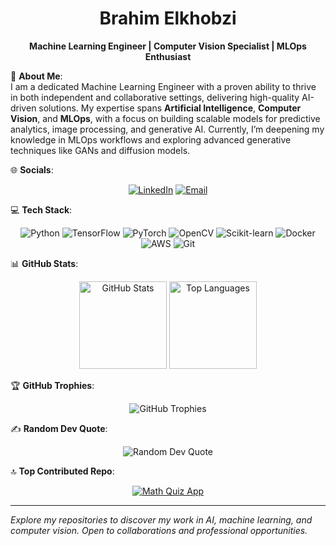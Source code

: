 <div align="center">

# Brahim Elkhobzi

**Machine Learning Engineer | Computer Vision Specialist | MLOps Enthusiast**

</div>

💫 **About Me**:  
I am a dedicated Machine Learning Engineer with a proven ability to thrive in both independent and collaborative settings, delivering high-quality AI-driven solutions. My expertise spans **Artificial Intelligence**, **Computer Vision**, and **MLOps**, with a focus on building scalable models for predictive analytics, image processing, and generative AI. Currently, I’m deepening my knowledge in MLOps workflows and exploring advanced generative techniques like GANs and diffusion models.

🌐 **Socials**:  
<div align="center">
  <a href="https://www.linkedin.com/in/b-elkhobzi/"><img src="https://img.shields.io/badge/LinkedIn-0077B5?style=flat-square&logo=linkedin&logoColor=white" alt="LinkedIn" /></a>
  <a href="mailto:brahimkhobzi21@gmail.com"><img src="https://img.shields.io/badge/Email-D14836?style=flat-square&logo=gmail&logoColor=white" alt="Email" /></a>
  <!-- Add Twitter or other socials if available, e.g.: -->
  <!-- <a href="https://twitter.com/your-handle"><img src="https://img.shields.io/badge/Twitter-1DA1F2?style=flat-square&logo=twitter&logoColor=white" alt="Twitter" /></a> -->
</div>

💻 **Tech Stack**:  
<div align="center">
  <img src="https://img.shields.io/badge/Python-3776AB?style=flat-square&logo=python&logoColor=white" alt="Python" />
  <img src="https://img.shields.io/badge/TensorFlow-FF6B6B?style=flat-square&logo=tensorflow&logoColor=white" alt="TensorFlow" />
  <img src="https://img.shields.io/badge/PyTorch-EE4C2C?style=flat-square&logo=pytorch&logoColor=white" alt="PyTorch" />
  <img src="https://img.shields.io/badge/OpenCV-27C1E8?style=flat-square&logo=opencv&logoColor=white" alt="OpenCV" />
  <img src="https://img.shields.io/badge/Scikit--learn-F7931E?style=flat-square&logo=scikit-learn&logoColor=white" alt="Scikit-learn" />
  <img src="https://img.shields.io/badge/Docker-2496ED?style=flat-square&logo=docker&logoColor=white" alt="Docker" />
  <img src="https://img.shields.io/badge/AWS-232F3E?style=flat-square&logo=amazon-aws&logoColor=white" alt="AWS" />
  <img src="https://img.shields.io/badge/Git-F05032?style=flat-square&logo=git&logoColor=white" alt="Git" />
</div>

📊 **GitHub Stats**:  
<div align="center">
  <img height="140em" src="https://github-readme-stats.vercel.app/api?username=brahim-elkhobzi&show_icons=true&theme=light&hide_border=true&include_all_commits=true" alt="GitHub Stats" />
  <img height="140em" src="https://github-readme-stats.vercel.app/api/top-langs/?username=brahim-elkhobzi&layout=compact&langs_count=6&theme=light" alt="Top Languages" />
</div>

🏆 **GitHub Trophies**:  
<div align="center">
  <img src="https://github-profile-trophy.vercel.app/?username=brahim-elkhobzi&theme=flat&margin-w=15" alt="GitHub Trophies" />
</div>

✍️ **Random Dev Quote**:  
<div align="center">
  <img src="https://quotes-github-readme.vercel.app/api?type=horizontal&theme=light" alt="Random Dev Quote" />
</div>

🔝 **Top Contributed Repo**:  
<div align="center">
  <a href="https://github.com/brahim-elkhobzi/math-quiz">
    <img src="https://github-readme-stats.vercel.app/api/pin/?username=brahim-elkhobzi&repo=math-quiz&theme=light" alt="Math Quiz App" />
  </a>
  <!-- Replace with your actual top repo, e.g., web-scraper or cv-project -->
</div>

---

*Explore my repositories to discover my work in AI, machine learning, and computer vision. Open to collaborations and professional opportunities.*

<!---
brahim-elkhobzi/brahim-elkhobzi is a ✨ special ✨ repository because its `README.md` (this file) appears on your GitHub profile.
--->
